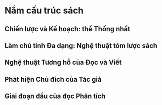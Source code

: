 
# Nắm cấu trúc sách

## Chiến lược và Kế hoạch: thể Thống nhất 

## Làm chủ tính Đa dạng: Nghệ thuật tóm lược sách

## Nghệ thuật Tương hỗ của Đọc và Viết

## Phát hiện Chủ đích của Tác giả

## Giai đoạn đầu của đọc Phân tích

